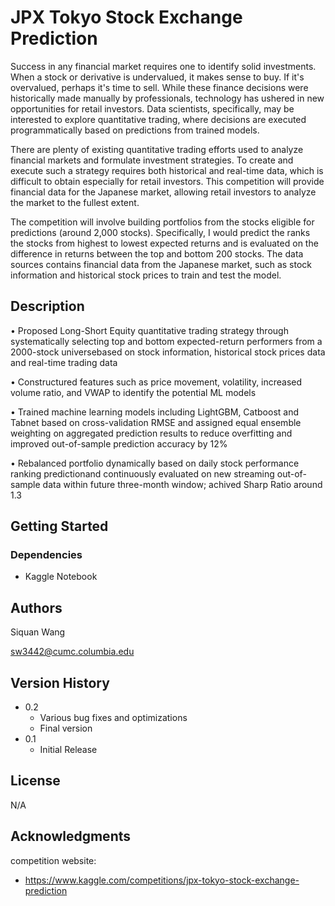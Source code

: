 # JPX Tokyo Stock Exchange Prediction

Success in any financial market requires one to identify solid investments. When a stock or derivative is undervalued, it makes sense to buy. If it's overvalued, perhaps it's time to sell. While these finance decisions were historically made manually by professionals, technology has ushered in new opportunities for retail investors. Data scientists, specifically, may be interested to explore quantitative trading, where decisions are executed programmatically based on predictions from trained models.

There are plenty of existing quantitative trading efforts used to analyze financial markets and formulate investment strategies. To create and execute such a strategy requires both historical and real-time data, which is difficult to obtain especially for retail investors. This competition will provide financial data for the Japanese market, allowing retail investors to analyze the market to the fullest extent.

The competition will involve building portfolios from the stocks eligible for predictions (around 2,000 stocks). Specifically, I would predict the ranks the stocks from highest to lowest expected returns and is evaluated on the difference in returns between the top and bottom 200 stocks. The data sources contains financial data from the Japanese market, such as stock information and historical stock prices to train and test the model.

## Description

•	Proposed Long-Short Equity quantitative trading strategy through systematically selecting top and bottom expected-return performers from a 2000-stock universebased on stock information, historical stock prices data and real-time trading data 

•	Constructured features such as price movement, volatility, increased volume ratio, and VWAP to identify the potential ML models

•	Trained machine learning models including LightGBM, Catboost and Tabnet based on cross-validation RMSE and  assigned equal ensemble weighting on aggregated prediction results to reduce overfitting and improved out-of-sample prediction accuracy by 12% 

•	Rebalanced portfolio dynamically based on daily stock performance ranking predictionand continuously evaluated on new streaming out-of-sample data within future three-month window; achived Sharp Ratio around 1.3

## Getting Started

### Dependencies

* Kaggle Notebook

## Authors
Siquan Wang

sw3442@cumc.columbia.edu

## Version History

* 0.2
    * Various bug fixes and optimizations
    * Final version
* 0.1
    * Initial Release 

## License

N/A

## Acknowledgments

competition website:
* https://www.kaggle.com/competitions/jpx-tokyo-stock-exchange-prediction
